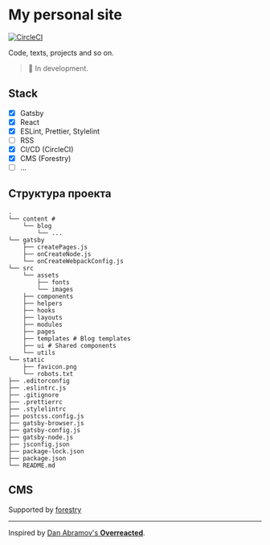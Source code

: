 # My personal site

[![CircleCI](https://circleci.com/gh/albertmolodec/albertmolodec.github.io.svg?style=svg)](https://circleci.com/gh/albertmolodec/workflows/albertmolodec.github.io)

Code, texts, projects and so on.

> :loudspeaker: In development.

## Stack
- [x] Gatsby
- [x] React
- [x] ESLint, Prettier, Stylelint
- [ ] RSS
- [x] CI/CD (CircleCI)
- [x] CMS (Forestry)
- [ ] ...

## Структура проекта

```
.
└── content # 
    └── blog
        └── ...
└── gatsby
    ├── createPages.js
    ├── onCreateNode.js
    └── onCreateWebpackConfig.js
└── src
    └── assets
        ├── fonts
        └── images
    ├── components
    ├── helpers
    ├── hooks
    ├── layouts
    ├── modules
    ├── pages 
    ├── templates # Blog templates
    ├── ui # Shared components
    └── utils
└── static
    ├── favicon.png
    └── robots.txt
├── .editorconfig
├── .eslintrc.js
├── .gitignore
├── .prettierrc
├── .stylelintrc
├── postcss.config.js
├── gatsby-browser.js
├── gatsby-config.js
├── gatsby-node.js
├── jsconfig.json
├── package-lock.json
├── package.json
└── README.md
```

## CMS

Supported by [forestry](https://app.forestry.io/sites/z1mqjijkwvzhfa/#/)

***

Inspired by [Dan Abramov's **Overreacted**](https://overreacted.io/).
